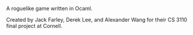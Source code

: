 A roguelike game written in Ocaml.

Created by Jack Farley, Derek Lee, and Alexander Wang for their CS 3110 final project at Cornell.
